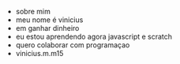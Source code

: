 - sobre mim
- meu nome é vinicius
- em ganhar dinheiro
- eu estou aprendendo agora javascript e scratch
- quero colaborar com programaçao
- vinicius.m.m15
